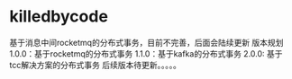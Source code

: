 ﻿# killedbycode
基于消息中间rocketmq的分布式事务，目前不完善，后面会陆续更新
版本规划
1.0.0：基于rocketmq的分布式事务
1.1.0：基于kafka的分布式事务
2.0.0: 基于tcc解决方案的分布式事务
后续版本待更新。。。。。
